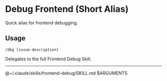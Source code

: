 # Debug Frontend (Short Alias)

Quick alias for frontend debugging.

## Usage
```
/dbg [issue-description]
```

Delegates to the full Frontend Debug Skill.

---

@~/.claude/skills/frontend-debug/SKILL.md $ARGUMENTS
